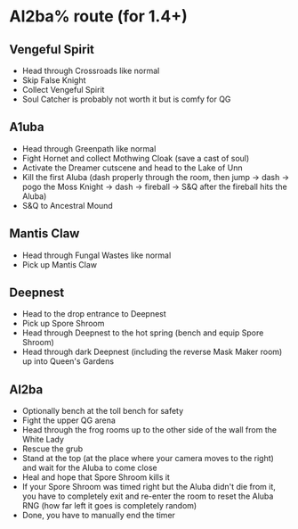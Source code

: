 # Al2ba% route (for 1.4+)


## Vengeful Spirit
- Head through Crossroads like normal
- Skip False Knight
- Collect Vengeful Spirit
- Soul Catcher is probably not worth it but is comfy for QG

## A1uba
- Head through Greenpath like normal
- Fight Hornet and collect Mothwing Cloak (save a cast of soul)
- Activate the Dreamer cutscene and head to the Lake of Unn
- Kill the first Aluba (dash properly through the room, then jump -> dash -> pogo the Moss Knight -> dash -> fireball -> S&Q after the fireball hits the Aluba)
- S&Q to Ancestral Mound

## Mantis Claw
- Head through Fungal Wastes like normal
- Pick up Mantis Claw

## Deepnest
- Head to the drop entrance to Deepnest
- Pick up Spore Shroom
- Head through Deepnest to the hot spring (bench and equip Spore Shroom)
- Head through dark Deepnest (including the reverse Mask Maker room) up into Queen's Gardens

## Al2ba
- Optionally bench at the toll bench for safety
- Fight the upper QG arena
- Head through the frog rooms up to the other side of the wall from the White Lady
- Rescue the grub
- Stand at the top (at the place where your camera moves to the right) and wait for the Aluba to come close
- Heal and hope that Spore Shroom kills it
- If your Spore Shroom was timed right but the Aluba didn't die from it, you have to completely exit and re-enter the room to reset the Aluba RNG (how far left it goes is completely random)
- Done, you have to manually end the timer

